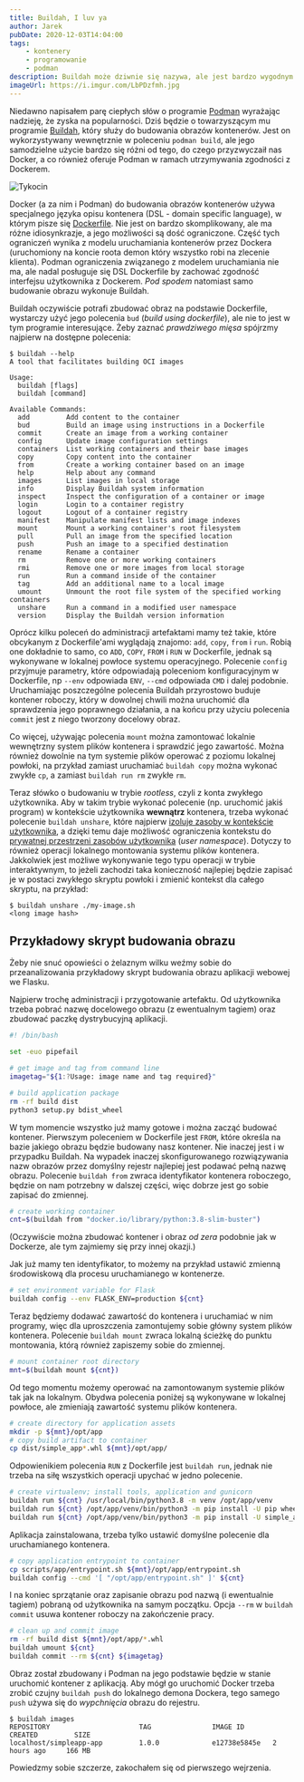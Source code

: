 ```yaml
---
title: Buildah, I luv ya
author: Jarek
pubDate: 2020-12-03T14:04:00
tags:
    - kontenery
    - programowanie
    - podman
description: Buildah może dziwnie się nazywa, ale jest bardzo wygodnym narzędziem do budowania obrazów kontenerów na Linuksie.
imageUrl: https://i.imgur.com/LbPDzfmh.jpg
---
```


Niedawno napisałem parę ciepłych słów o programie [Podman](https://github.com/containers/podman) wyrażając nadzieję, że zyska na popularności. Dziś będzie o towarzyszącym mu programie [Buildah](https://github.com/containers/buildah), który służy do budowania obrazów kontenerów. Jest on wykorzystywany wewnętrznie w poleceniu `podman build`, ale jego samodzielne użycie bardzo się różni od tego, do czego przyzwyczaił nas Docker, a co również oferuje Podman w ramach utrzymywania zgodności z Dockerem.

![Tykocin](https://i.imgur.com/LbPDzfmh.jpg)

Docker (a za nim i Podman) do budowania obrazów kontenerów używa specjalnego języka opisu kontenera (DSL - domain specific language), w którym pisze się [Dockerfile](https://docs.docker.com/engine/reference/builder/). Nie jest on bardzo skomplikowany, ale ma różne idiosynkrazje, a jego możliwości są dość ograniczone. Część tych ograniczeń wynika z modelu uruchamiania kontenerów przez Dockera (uruchomiony na koncie roota demon który wszystko robi na zlecenie klienta). Podman ograniczenia związanego z modelem uruchamiania nie ma, ale nadal posługuje się DSL Dockerfile by zachować zgodność interfejsu użytkownika z Dockerem. _Pod spodem_ natomiast samo budowanie obrazu wykonuje Buildah.

Buildah oczywiście potrafi zbudować obraz na podstawie Dockerfile, wystarczy użyć jego polecenia `bud` (_build using dockerfile_), ale nie to jest w tym programie interesujące. Żeby zaznać _prawdziwego mięsa_ spójrzmy najpierw na dostępne polecenia:

```shellsession
$ buildah --help
A tool that facilitates building OCI images

Usage:
  buildah [flags]
  buildah [command]

Available Commands:
  add         Add content to the container
  bud         Build an image using instructions in a Dockerfile
  commit      Create an image from a working container
  config      Update image configuration settings
  containers  List working containers and their base images
  copy        Copy content into the container
  from        Create a working container based on an image
  help        Help about any command
  images      List images in local storage
  info        Display Buildah system information
  inspect     Inspect the configuration of a container or image
  login       Login to a container registry
  logout      Logout of a container registry
  manifest    Manipulate manifest lists and image indexes
  mount       Mount a working container's root filesystem
  pull        Pull an image from the specified location
  push        Push an image to a specified destination
  rename      Rename a container
  rm          Remove one or more working containers
  rmi         Remove one or more images from local storage
  run         Run a command inside of the container
  tag         Add an additional name to a local image
  umount      Unmount the root file system of the specified working containers
  unshare     Run a command in a modified user namespace
  version     Display the Buildah version information
```

Oprócz kilku poleceń do administracji artefaktami mamy też takie, które obcykanym z Dockerfile'ami wyglądają znajomo: `add`, `copy`, `from` i `run`. Robią one dokładnie to samo, co `ADD`, `COPY`, `FROM` i `RUN` w Dockerfile, jednak są wykonywane w lokalnej powłoce systemu operacyjnego. Polecenie `config` przyjmuje parametry, które odpowiadają poleceniom konfiguracyjnym w Dockerfile, np `--env` odpowiada `ENV`, `--cmd` odpowiada `CMD` i dalej podobnie. Uruchamiając poszczególne polecenia Buildah przyrostowo buduje kontener roboczy, który w dowolnej chwili można uruchomić dla sprawdzenia jego poprawnego działania, a na końcu przy użyciu polecenia `commit` jest z niego tworzony docelowy obraz.

Co więcej, używając polecenia `mount` można zamontować lokalnie wewnętrzny system plików kontenera i sprawdzić jego zawartość. Można również dowolnie na tym systemie plików operować z poziomu lokalnej powłoki, na przykład zamiast uruchamiać `buildah copy` można wykonać zwykłe `cp`, a zamiast `buildah run rm` zwykłe `rm`.

Teraz słówko o budowaniu w trybie _rootless_, czyli z konta zwykłego użytkownika. Aby w takim trybie wykonać polecenie (np. uruchomić jakiś program) w kontekście użytkownika **wewnątrz** kontenera, trzeba wykonać polecenie `buildah unshare`, które najpierw [izoluje zasoby w kontekście użytkownika](https://man7.org/linux/man-pages/man2/unshare.2.html), a dzięki temu daje możliwość ograniczenia kontekstu do [prywatnej przestrzeni zasobów użytkownika](https://man7.org/linux/man-pages/man7/user_namespaces.7.html) (_user namespace_). Dotyczy to również operacji lokalnego montowania systemu plików kontenera. Jakkolwiek jest możliwe wykonywanie tego typu operacji w trybie interaktywnym, to jeżeli zachodzi taka konieczność najlepiej będzie zapisać je w postaci zwykłego skryptu powłoki i zmienić kontekst dla całego skryptu, na przykład:

```shellsession
$ buildah unshare ./my-image.sh
<long image hash>
```

## Przykładowy skrypt budowania obrazu

Żeby nie snuć opowieści o żelaznym wilku weźmy sobie do przeanalizowania przykładowy skrypt budowania obrazu aplikacji webowej we Flasku.

Najpierw trochę administracji i przygotowanie artefaktu. Od użytkownika trzeba pobrać nazwę docelowego obrazu (z ewentualnym tagiem) oraz zbudować paczkę dystrybucyjną aplikacji.

```bash
#! /bin/bash

set -euo pipefail

# get image and tag from command line
imagetag="${1:?Usage: image name and tag required}"

# build application package
rm -rf build dist
python3 setup.py bdist_wheel
```

W tym momencie wszystko już mamy gotowe i można zacząć budować kontener. Pierwszym poleceniem w Dockerfile jest `FROM`, które określa na bazie jakiego obrazu będzie budowany nasz kontener. Nie inaczej jest i w przypadku Buildah. Na wypadek inaczej skonfigurowanego rozwiązywania nazw obrazów przez domyślny rejestr najlepiej jest podawać pełną nazwę obrazu. Polecenie `buildah from` zwraca identyfikator kontenera roboczego, będzie on nam potrzebny w dalszej części, więc dobrze jest go sobie zapisać do zmiennej.

```bash
# create working container
cnt=$(buildah from "docker.io/library/python:3.8-slim-buster")
```

(Oczywiście można zbudować kontener i obraz _od zera_ podobnie jak w Dockerze, ale tym zajmiemy się przy innej okazji.)

Jak już mamy ten identyfikator, to możemy na przykład ustawić zmienną środowiskową dla procesu uruchamianego w kontenerze.

```bash
# set environment variable for Flask
buildah config --env FLASK_ENV=production ${cnt}
```

Teraz będziemy dodawać zawartość do kontenera i uruchamiać w nim programy, więc dla uproszczenia zamontujemy sobie główny system plików kontenera. Polecenie `buildah mount` zwraca lokalną ścieżkę do punktu montowania, którą również zapiszemy sobie do zmiennej.

```bash
# mount container root directory
mnt=$(buildah mount ${cnt})
```

Od tego momentu możemy operować na zamontowanym systemie plików tak jak na lokalnym. Obydwa polecenia poniżej są wykonywane w lokalnej powłoce, ale zmieniają zawartość systemu plików kontenera.

```bash
# create directory for application assets
mkdir -p ${mnt}/opt/app
# copy build artifact to container
cp dist/simple_app*.whl ${mnt}/opt/app/
```

Odpowienikiem polecenia `RUN` z Dockerfile jest `buildah run`, jednak nie trzeba na siłę wszystkich operacji upychać w jedno polecenie.

```bash
# create virtualenv; install tools, application and gunicorn
buildah run ${cnt} /usr/local/bin/python3.8 -m venv /opt/app/venv
buildah run ${cnt} /opt/app/venv/bin/python3 -m pip install -U pip wheel Cython gunicorn
buildah run ${cnt} /opt/app/venv/bin/python3 -m pip install -U simple_app --find-links=/opt/app
```

Aplikacja zainstalowana, trzeba tylko ustawić domyślne polecenie dla uruchamianego kontenera.

```bash
# copy application entrypoint to container
cp scripts/app/entrypoint.sh ${mnt}/opt/app/entrypoint.sh
buildah config --cmd '[ "/opt/app/entrypoint.sh" ]' ${cnt}
```

I na koniec sprzątanie oraz zapisanie obrazu pod nazwą (i ewentualnie tagiem) pobraną od użytkownika na samym początku. Opcja `--rm` w `buildah commit` usuwa kontener roboczy na zakończenie pracy.

```bash
# clean up and commit image
rm -rf build dist ${mnt}/opt/app/*.whl
buildah umount ${cnt}
buildah commit --rm ${cnt} ${imagetag}
```

Obraz został zbudowany i Podman na jego podstawie będzie w stanie uruchomić kontener z aplikacją. Aby mógł go uruchomić Docker trzeba zrobić czujny `buildah push` do lokalnego demona Dockera, tego samego `push` używa się do _wypchnięcia_ obrazu do rejestru.

```shellsession
$ buildah images
REPOSITORY                      TAG               IMAGE ID       CREATED         SIZE
localhost/simpleapp-app         1.0.0             e12738e5845e   2 hours ago     166 MB
```

Powiedzmy sobie szczerze, zakochałem się od pierwszego wejrzenia.
